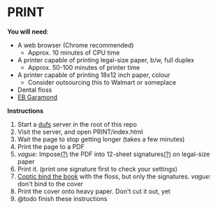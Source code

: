 # PRINT

**You will need**:

- A web browser (Chrome recommended)
    - Approx. 10 minutes of CPU time
- A printer capable of printing legal-size paper, b/w, full duplex
    - Approx. 50-100 minutes of printer time
- A printer capable of printing 18x12 inch paper, colour
    - Consider outsourcing this to Walmart or someplace
- Dental floss
- [EB Garamond][garamond]

**Instructions**

1. Start a [dufs][dufs] server in the root of this repo
1. Visit the server, and open PRINT/index.html
1. Wait the page to stop getting longer (takes a few minutes)
1. Print the page to a PDF
1. *vague:* Impose[(?)][impose] the PDF into 12-sheet signatures[(?)][signature] on legal-size paper
1. Print it. (print one signature first to check your settings)
1. [Coptic bind the book][coptic] with the floss, but only the signatures. *vague:* don't bind to the cover
1. Print the cover onto heavy paper. Don't cut it out, yet
1. @todo finish these instructions

[coptic]: https://www.wikihow.com/Coptic-Bind-a-Book
[dufs]: https://github.com/sigoden/dufs
[garamond]: https://fonts.google.com/specimen/EB+Garamond
[impose]: https://www.reddit.com/r/bookbinding/1akbe1a
[signature]: https://en.wikipedia.org/wiki/Section_(bookbinding)
